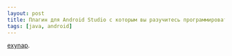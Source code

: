 ```yaml
---
layout: post
title: Плагин для Android Studio с которым вы разучитесь программировать
tags: [java, android]
---
```

[exynap](http://exynap.com/).